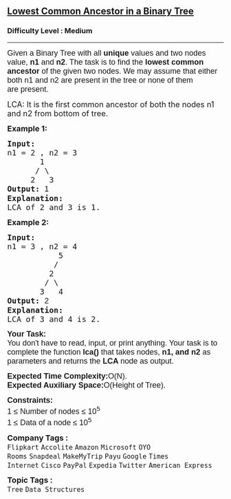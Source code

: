 <h2><a href="https://practice.geeksforgeeks.org/problems/lowest-common-ancestor-in-a-binary-tree/1?page=1&category=Tree&sortBy=submissions">Lowest Common Ancestor in a Binary Tree</a></h2><h3>Difficulty Level : Medium</h3><hr><div class="problems_problem_content__Xm_eO"><p><span style="font-size:18px"><span style="font-family:arial,helvetica,sans-serif">Given a Binary Tree with all <strong>unique</strong> values and two nodes value,&nbsp;<strong>n1</strong> and <strong>n2</strong>. The task is to find the<strong>&nbsp;lowest common ancestor</strong> of the given two nodes. We may assume that either both n1 and n2 are present in the tree or none of them are&nbsp;present. </span></span></p>

<p><span style="font-size:18px">LCA: It is the first common ancestor of both the nodes n1 and n2 from bottom of tree.</span></p>

<p><span style="font-size:18px"><strong>Example 1:</strong></span></p>

<pre><span style="font-size:18px"><strong>Input:
</strong>n1 = 2 , n2 = 3  
&nbsp;      1 
&nbsp;     / \ 
&nbsp;    2   3
<strong>Output: </strong><span style="font-family:arial,helvetica,sans-serif">1
</span><strong>Explanation:
</strong></span><span style="font-size:18px">LCA of 2 and 3 is 1.</span></pre>

<p><span style="font-size:18px"><strong>Example 2:</strong></span></p>

<pre><span style="font-size:18px"><strong>Input:
</strong>n1 = 3 , n2 = 4
           5    
      &nbsp;   /    
      &nbsp;  2  
      &nbsp; / \  
      &nbsp;3   4
<strong>Output: </strong><span style="font-family:arial,helvetica,sans-serif">2
</span><strong>Explanation:
</strong>LCA of 3 and 4 is 2.<strong> </strong></span></pre>

<p><span style="font-size:18px"><span style="font-family:arial,helvetica,sans-serif"><strong>Your Task:</strong><br>
You don't have to read, input, or print anything. Your task is to complete the function <strong>lca()&nbsp;</strong>that takes nodes, <strong>n1, and n2</strong> as parameters and returns the&nbsp;<strong>LCA </strong>node as output.&nbsp;</span></span></p>

<p><span style="font-size:18px"><span style="font-family:arial,helvetica,sans-serif"><strong>Expected Time Complexity:</strong>O(N).<br>
<strong>Expected Auxiliary Space:</strong>O(Height of Tree).</span></span></p>

<p><span style="font-size:18px"><span style="font-family:arial,helvetica,sans-serif"><strong>Constraints:</strong><br>
1 ≤ Number of nodes ≤ 10<sup>5</sup><br>
1 ≤ Data of a node ≤ 10<sup>5</sup></span></span></p>
</div><p><span style=font-size:18px><strong>Company Tags : </strong><br><code>Flipkart</code>&nbsp;<code>Accolite</code>&nbsp;<code>Amazon</code>&nbsp;<code>Microsoft</code>&nbsp;<code>OYO Rooms</code>&nbsp;<code>Snapdeal</code>&nbsp;<code>MakeMyTrip</code>&nbsp;<code>Payu</code>&nbsp;<code>Google</code>&nbsp;<code>Times Internet</code>&nbsp;<code>Cisco</code>&nbsp;<code>PayPal</code>&nbsp;<code>Expedia</code>&nbsp;<code>Twitter</code>&nbsp;<code>American Express</code>&nbsp;<br><p><span style=font-size:18px><strong>Topic Tags : </strong><br><code>Tree</code>&nbsp;<code>Data Structures</code>&nbsp;